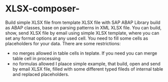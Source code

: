 # XLSX-composer-
Build simple XLSX file from template XLSX file with SAP ABAP
Library build as ABAP classes, base on parsing patterns in XML XLSX file. You can build, show, send XLSX file by email using simple XLSX template, where you can set any format options at any used cell. You need to fill some cells as placeholders for your data. 
There are some restrictions:
 - no merges allowed in table cells in teplate. If you need you can merge table cell in processing
 - no formulas allowed
I plaace simple example, that build, open and send by email XLSX file, filled with some different typed fileds of internal table and  replaced placeholders.
